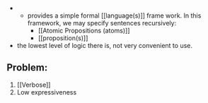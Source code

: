 - - provides a simple formal [[language(s)]] frame work. In this framework, we may specify sentences recursively:
	- [[Atomic Propositions (atoms)]]
	- [[proposition(s)]]
- the lowest level of logic there is, not very convenient to use. 
## Problem:
1. [[Verbose]]
2. Low expressiveness
